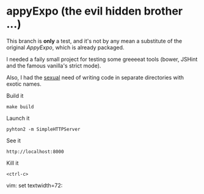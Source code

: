 # appyExpo (the evil hidden brother ...)

This branch is **only** a test, and it's not by any mean a substitute of
the original _AppyExpo_, which is already packaged.

I needed a faily small project for testing some greeeeat tools (bower,
JSHint and the famous vanilla's strict mode).

Also, I had the [sexual](https://www.youtube.com/watch?v=A7lxd7RL1To)
need of writing code in separate directories with exotic names.

Build it
```
make build
```
Launch it
```
pyhton2 -m SimpleHTTPServer
```
See it
```
http://localhost:8000
```
Kill it
```
<ctrl-c>
```

vim: set textwidth=72:
